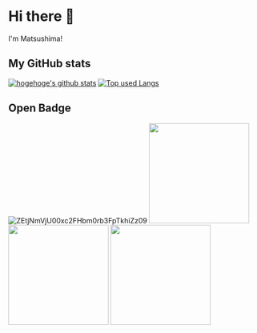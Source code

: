 # Hi there 👋
I'm Matsushima!

## My GitHub stats
[![hogehoge's github stats](https://github-readme-stats.vercel.app/api?username=oiudon&hide=contribs&count_private=true&show_icons=true&theme=tokyonight)](https://github.com/oiudon/)
[![Top used Langs](https://github-readme-stats.vercel.app/api/top-langs/?username=oiudon&layout=compact&theme=tokyonight)](https://github.com/oiudon/)

## Open Badge
![ZEtjNmVjU00xc2FHbm0rb3FpTkhiZz09](https://user-images.githubusercontent.com/125285302/226229818-a108fefa-02ba-4918-8c36-664cf4fa768c.png)
<img src="https://user-images.githubusercontent.com/125285302/226230754-275e0f47-8dc4-4f46-a72f-8f748891709e.png" width=200px>
<img src="https://user-images.githubusercontent.com/125285302/226229895-4bca1e7e-b57f-46ce-a776-0c317dbbc74a.png" width=200px>
<img src="https://user-images.githubusercontent.com/125285302/226232588-e083eb1c-1db3-4609-a70f-dd5441d51408.jpg" width=200px>


<!--
**oiudon/oiudon** is a ✨ _special_ ✨ repository because its `README.md` (this file) appears on your GitHub profile.

Here are some ideas to get you started:

- 🔭 I’m currently working on ...
- 🌱 I’m currently learning ...
- 👯 I’m looking to collaborate on ...
- 🤔 I’m looking for help with ...
- 💬 Ask me about ...
- 📫 How to reach me: ...
- 😄 Pronouns: ...
- ⚡ Fun fact: ...
-->
